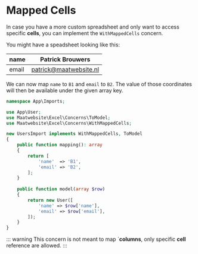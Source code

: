 # Mapped Cells

In case you have a more custom spreadsheet and only want to access specific **cells**, you can implement the `WithMappedCells` concern.

You might have a speadsheet looking like this:

|name | Patrick Brouwers|
|---- |----|
| email | patrick@maatwebsite.nl |

We can now map `name` to `B1` and `email` to `B2`. The value of those coordinates will then be available under the given array key.

```php
namespace App\Imports;

use App\User;
use Maatwebsite\Excel\Concerns\ToModel;
use Maatwebsite\Excel\Concerns\WithMappedCells;

new UsersImport implements WithMappedCells, ToModel 
{
    public function mapping(): array
    {
        return [
            'name'  => 'B1',
            'email' => 'B2',
        ];
    }
    
    public function model(array $row)
    {
        return new User([
            'name' => $row['name'],
            'email' => $row['email'],
        ]);
    }
}
```

::: warning
This concern is not meant to map `**columns**, only specific **cell** reference are allowed.
:::
